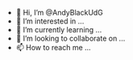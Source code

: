 - 👋 Hi, I’m @AndyBlackUdG
- 👀 I’m interested in ...
- 🌱 I’m currently learning ...
- 💞️ I’m looking to collaborate on ...
- 📫 How to reach me ...

<!---
AndyBlackUdG/AndyBlackUdG is a ✨ special ✨ repository because its `README.md` (this file) appears on your GitHub profile.
You can click the Preview link to take a look at your changes.
--->
